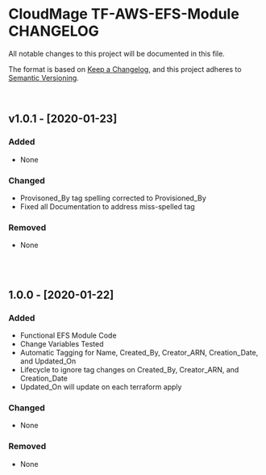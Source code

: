 <!-- VSCode Markdown Exclusions-->
<!-- markdownlint-disable MD024 Multiple Headings with the Same Content-->
# CloudMage TF-AWS-EFS-Module CHANGELOG

All notable changes to this project will be documented in this file.

The format is based on [Keep a Changelog](https://keepachangelog.com/en/1.0.0/),
and this project adheres to [Semantic Versioning](https://semver.org/spec/v2.0.0.html).

<br>

## v1.0.1 - [2020-01-23]

### Added

- None

### Changed

- Provisoned_By tag spelling corrected to Provisioned_By
- Fixed all Documentation to address miss-spelled tag

### Removed

- None

<br><br>

## 1.0.0 - [2020-01-22]

### Added

- Functional EFS Module Code
- Change Variables Tested
- Automatic Tagging for Name, Created_By, Creator_ARN, Creation_Date, and Updated_On
- Lifecycle to ignore tag changes on Created_By, Creator_ARN, and Creation_Date
- Updated_On will update on each terraform apply

### Changed

- None

### Removed

- None
